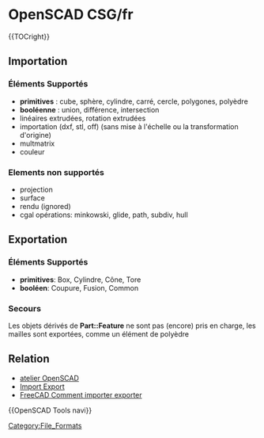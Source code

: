 # OpenSCAD CSG/fr
 {{TOCright}}

## Importation

### Éléments Supportés 

-   **primitives** : cube, sphère, cylindre, carré, cercle, polygones, polyèdre
-   **booléenne** : union, différence, intersection
-   linéaires extrudées, rotation extrudées
-   importation (dxf, stl, off) (sans mise à l\'échelle ou la transformation d\'origine)
-   multmatrix
-   couleur

### Elements non supportés 

-   projection
-   surface
-   rendu (ignored)
-   cgal opérations: minkowski, glide, path, subdiv, hull

## Exportation

### Éléments Supportés 

-   **primitives**: Box, Cylindre, Cône, Tore
-   **booléen**: Coupure, Fusion, Common

### Secours

Les objets dérivés de **Part::Feature** ne sont pas (encore) pris en charge, les mailles sont exportées, comme un élément de polyèdre

## Relation

-   [atelier OpenSCAD](OpenSCAD_Workbench/fr.md)
-   [Import Export](Import_Export/fr.md)
-   [FreeCAD Comment importer exporter](FreeCAD_Howto_Import_Export/fr.md)


 {{OpenSCAD Tools navi}}

[Category:File\_Formats](Category:File_Formats.md)
